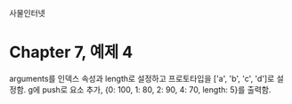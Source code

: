
사물인터넷

Chapter 7, 예제 4
================================

arguments를 인덱스 속성과 length로 설정하고 프로토타입을 ['a', 'b', 'c', 'd']로 설정함.
g에 push로 요소 추가, {0: 100, 1: 80, 2: 90, 4: 70, length: 5}를 출력함.